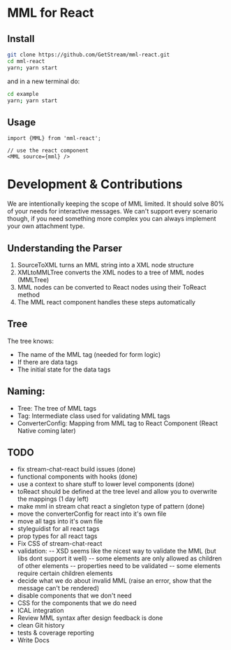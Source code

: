 # MML for React

## Install

```bash
git clone https://github.com/GetStream/mml-react.git
cd mml-react
yarn; yarn start
```

and in a new terminal do:

```bash
cd example
yarn; yarn start
```

## Usage

```
import {MML} from 'mml-react';

// use the react component
<MML source={mml} />
```

# Development & Contributions

We are intentionally keeping the scope of MML limited.
It should solve 80% of your needs for interactive messages.
We can't support every scenario though, if you need something more complex you can always implement your own attachment type.

## Understanding the Parser

1. SourceToXML turns an MML string into a XML node structure
2. XMLtoMMLTree converts the XML nodes to a tree of MML nodes (MMLTree)
3. MML nodes can be converted to React nodes using their ToReact method
4. The MML react component handles these steps automatically

## Tree

The tree knows:

- The name of the MML tag (needed for form logic)
- If there are data tags
- The initial state for the data tags

## Naming:

- Tree: The tree of MML tags
- Tag: Intermediate class used for validating MML tags
- ConverterConfig: Mapping from MML tag to React Component (React Native coming later)

## TODO

- fix stream-chat-react build issues (done)
- functional components with hooks (done)
- use a context to share stuff to lower level components (done)
- toReact should be defined at the tree level and allow you to overwrite the mappings (1 day left)
- make mml in stream chat react a singleton type of pattern (done)
- move the converterConfig for react into it's own file
- move all tags into it's own file
- styleguidist for all react tags
- prop types for all react tags
- Fix CSS of stream-chat-react
- validation:
  -- XSD seems like the nicest way to validate the MML (but libs dont support it well)
  -- some elements are only allowed as children of other elements
  -- properties need to be validated
  -- some elements require certain children elements
- decide what we do about invalid MML (raise an error, show that the message can't be rendered)
- disable components that we don't need
- CSS for the components that we do need
- ICAL integration
- Review MML syntax after design feedback is done
- clean Git history
- tests & coverage reporting
- Write Docs
